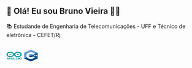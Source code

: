 ## 👋 Olá! Eu sou Bruno Vieira :man_technologist:

📚 Estudande de Engenharia de Telecomunicações - UFF e Técnico de eletrônica - CEFET/Rj

<!--Pessoal que veio atrás do **Github Stats:** a API provavelmente saiu do ar nesse período,
mas você pode adicionar a sua própria, seguindo esse [tutorial](https://github.com/anuraghazra/github-readme-stats/blob/master/readme.md#deploy-on-your-own-vercel-instance)-->

<div style="display: inline_block"><br>
  <img align="center" alt="Bruno-Arduino" height="30" width="40" src="https://raw.githubusercontent.com/devicons/devicon/master/icons/arduino/arduino-original-wordmark.svg">
  <img align="center" alt="Bruno-Cplusplus" height="30" width="40" src="https://raw.githubusercontent.com/devicons/devicon/master/icons/cplusplus/cplusplus-original.svg">
</div> 
  
  ##
 
<!--<div> 
  <a href="https://www.linkedin.com/in/brunovieiram" target="_blank"><img src="https://img.shields.io/badge/-LinkedIn-%230077B5?style=for-the-badge&logo=linkedin&logoColor=white" target="_blank"></a>   
</div> -->

